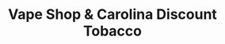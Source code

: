 ---
title: "Vape Shop & Carolina Discount Tobacco"
url: /manning/vape-shop-and-carolina-discount-tobacco/
shop: e-cigarette
---